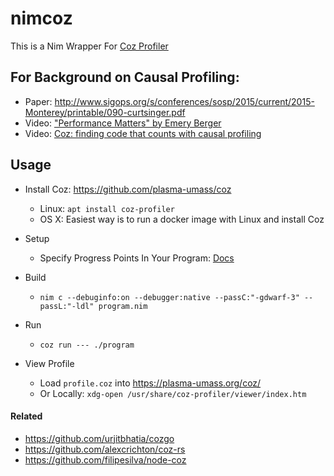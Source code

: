 # nimcoz

This is a Nim Wrapper For [Coz Profiler](https://github.com/plasma-umass/coz)

## For Background on Causal Profiling:

- Paper: http://www.sigops.org/s/conferences/sosp/2015/current/2015-Monterey/printable/090-curtsinger.pdf
- Video: ["Performance Matters" by Emery Berger](https://www.youtube.com/watch?v=r-TLSBdHe1A)
- Video: [Coz: finding code that counts with causal profiling](https://www.youtube.com/watch?v=jE0V-p1odPg)

## Usage

- Install Coz: https://github.com/plasma-umass/coz

  - Linux: `apt install coz-profiler`
  - OS X: Easiest way is to run a docker image with Linux and install Coz

- Setup

  - Specify Progress Points In Your Program: [Docs](https://s0kil.github.io/nimcoz/index.html)

- Build

  - `nim c --debuginfo:on --debugger:native --passC:"-gdwarf-3" --passL:"-ldl" program.nim`

- Run

  - `coz run --- ./program`

- View Profile
  - Load `profile.coz` into https://plasma-umass.org/coz/
  - Or Locally: `xdg-open /usr/share/coz-profiler/viewer/index.htm`

#### Related

- https://github.com/urjitbhatia/cozgo
- https://github.com/alexcrichton/coz-rs
- https://github.com/filipesilva/node-coz
